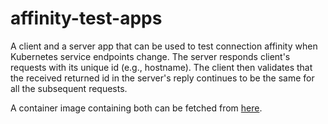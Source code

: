 # affinity-test-apps

A client and a server app that can be used to test connection affinity when 
Kubernetes service endpoints change. The server responds client's requests
with its unique id (e.g., hostname). The client then validates that the received
returned id in the server's reply continues to be the same for all the
subsequent requests.

A container image containing both can be fetched from
[here](https://hub.docker.com/r/cilium/affinity-test-apps).


